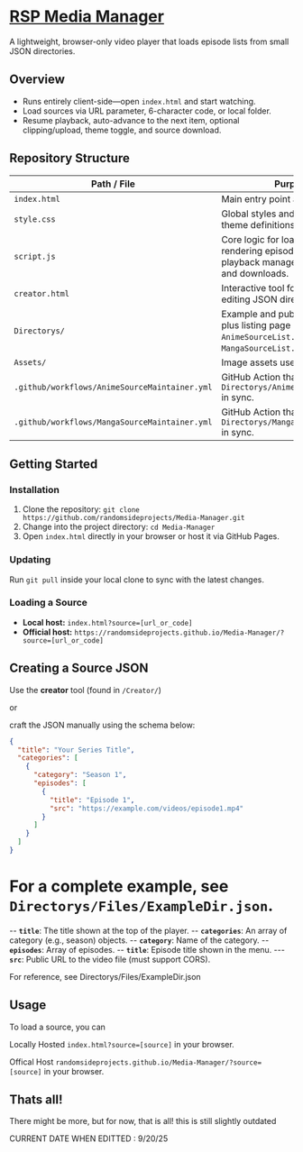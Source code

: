 # [RSP Media Manager](https://randomsideprojects.github.io/Media-Manager/)

A lightweight, browser-only video player that loads episode lists from small JSON directories.

## Overview

- Runs entirely client-side—open `index.html` and start watching.
- Load sources via URL parameter, 6-character code, or local folder.
- Resume playback, auto-advance to the next item, optional clipping/upload, theme toggle, and source download.

## Repository Structure

| Path / File | Purpose |
|-------------|---------|
| `index.html` | Main entry point and UI layout. |
| `style.css` | Global styles and dark/light theme definitions. |
| `script.js` | Core logic for loading sources, rendering episode menus, playback management, clipping, and downloads. |
| `creator.html` | Interactive tool for building or editing JSON directory files. |
| `Directorys/` | Example and public source files plus listing page (`index.html`, `AnimeSourceList.json`, `MangaSourceList.json`). |
| `Assets/` | Image assets used by the UI. |
| `.github/workflows/AnimeSourceMaintainer.yml` | GitHub Action that keeps `Directorys/AnimeSourceList.json` in sync. |
| `.github/workflows/MangaSourceMaintainer.yml` | GitHub Action that keeps `Directorys/MangaSourceList.json` in sync. |

## Getting Started

### Installation

1. Clone the repository: `git clone https://github.com/randomsideprojects/Media-Manager.git`
2. Change into the project directory: `cd Media-Manager`
3. Open `index.html` directly in your browser or host it via GitHub Pages.

### Updating

Run `git pull` inside your local clone to sync with the latest changes.

### Loading a Source

- **Local host:** `index.html?source=[url_or_code]`
- **Official host:** `https://randomsideprojects.github.io/Media-Manager/?source=[url_or_code]`

## Creating a Source JSON

Use the **creator** tool (found in `/Creator/`)

or 

craft the JSON manually using the schema below:

```json
{
  "title": "Your Series Title",
  "categories": [
    {
      "category": "Season 1",
      "episodes": [
        {
          "title": "Episode 1",
          "src": "https://example.com/videos/episode1.mp4"
        }
      ]
    }
  ]
}
```


For a complete example, see `Directorys/Files/ExampleDir.json`.
=======
-- **`title`**: The title shown at the top of the player.
-- **`categories`**: An array of category (e.g., season) objects.
  -- **`category`**: Name of the category.
  -- **`episodes`**: Array of episodes.
   -- **`title`**: Episode title shown in the menu.
    ---**`src`**: Public URL to the video file (must support CORS).

For reference, see Directorys/Files/ExampleDir.json

## Usage

To load a source, you can

Locally Hosted
`index.html?source=[source]` in your browser.

Offical Host 
`randomsideprojects.github.io/Media-Manager/?source=[source]` in your browser.




## Thats all!

There might be more, but for now, that is all!
this is still slightly outdated

CURRENT DATE WHEN EDITTED : 9/20/25
